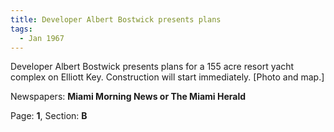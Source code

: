 ```yaml
---  
title: Developer Albert Bostwick presents plans  
tags:  
  - Jan 1967  
---  
```

  
Developer Albert Bostwick presents plans for a 155 acre resort yacht complex on Elliott Key. Construction will start immediately. [Photo and map.]  
  
Newspapers: **Miami Morning News or The Miami Herald**  
  
Page: **1**, Section: **B** 
